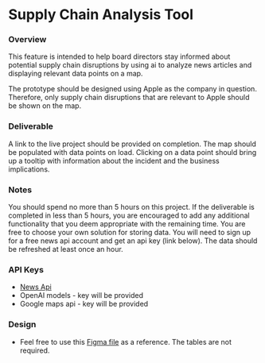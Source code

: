 # Supply Chain Analysis Tool

### Overview

This feature is intended to help board directors stay informed about potential supply chain disruptions by using ai to analyze news articles and displaying relevant data points on a map.

The prototype should be designed using Apple as the company in question. Therefore, only supply chain disruptions that are relevant to Apple should be shown on the map.

### Deliverable

A link to the live project should be provided on completion. The map should be populated with data points on load. Clicking on a data point should bring up a tooltip with information about the incident and the business implications.

### Notes

You should spend no more than 5 hours on this project. If the deliverable is completed in less than 5 hours, you are encouraged to add any additional functionality that you deem appropriate with the remaining time. You are free to choose your own solution for storing data. You will need to sign up for a free news api account and get an api key (link below). The data should be refreshed at least once an hour.

### API Keys

- [News Api](https://newsapi.org/)
- OpenAI models - key will be provided
- Google maps api - key will be provided

### Design

- Feel free to use this [Figma file](https://www.figma.com/proto/Zxm0uIrBUzQ8p8iMKFNUOH/Augii-Official?node-id=8342-16199&t=USSgYJ3HyPS1e6j2-0&scaling=min-zoom&content-scaling=fixed&page-id=7211:118&starting-point-node-id=8236:51138) as a reference. The tables are not required.
